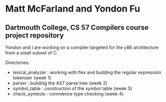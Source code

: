 # Matt McFarland and Yondon Fu
## Dartmouth College, CS 57 Compilers course project repository

Yondon and I are working on a compiler targeted for the y86 architecture from a small subset of C.

Directories:
* lexical_analyzer : working with flex and building the regular expression tokenizer (week 1)
* parser : building the AST parse tree (week 2)
* symbol_table : construction of the symbol table (week 3)
* check_symbols : commence type checking (week 4)
